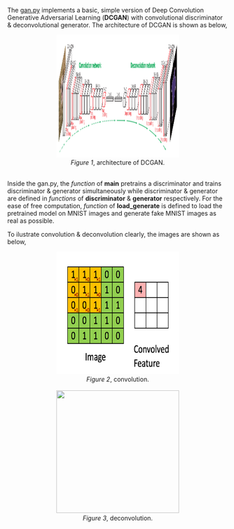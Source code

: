 The [gan.py](gan.py) implements a basic, simple version of Deep Convolution Generative Adversarial Learning (**DCGAN**) 
with convolutional discriminator & deconvolutional generator. The architecture of DCGAN is shown as below,
<p align="center">
<img src="imgs/DCGAN.gif" width="280" height="280"><br/>
<i>Figure 1</i>, architecture of DCGAN.<br/><br/>
</p>

Inside the gan.py, the *function* of **main** pretrains a discriminator and trains discriminator & generator simultaneously while discriminator & generator 
are defined in *functions* of **discriminator** & **generator** respectively. For the ease of free computation, *function* of **load_generate** is defined to load the pretrained model on MNIST images and generate fake MNIST images as real as possible.

To ilustrate convolution & deconvolution clearly, the images are shown as below,
<p align="center">
<img src="imgs/convolution.gif" width="280" height="280"><br/>
<i>Figure 2</i>, convolution.<br/><br/>
<img src="imgs/deconvolution" width="280" height="280"><br/>
<i>Figure 3</i>, deconvolution.<br/><br/>
</p>
